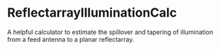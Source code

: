 # ReflectarrayIlluminationCalc
A helpful calculator to estimate the spillover and tapering of illumination from a feed antenna to a planar reflectarray.
